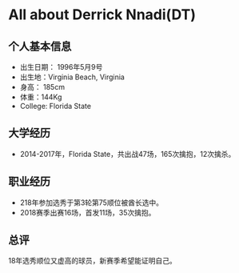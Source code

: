 # All about Derrick Nnadi(DT)


## 个人基本信息
- 出生日期： 1996年5月9号
- 出生地：Virginia Beach, Virginia
- 身高： 185cm
- 体重：144Kg
- College: Florida State

## 大学经历
- 2014-2017年，Florida State，共出战47场，165次擒抱，12次擒杀。

## 职业经历
- 218年参加选秀于第3轮第75顺位被酋长选中。
- 2018赛季出赛16场，首发11场，35次擒抱。

## 总评
18年选秀顺位又虚高的球员，新赛季希望能证明自己。
